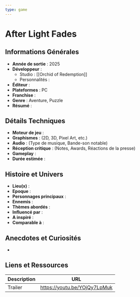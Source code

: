 ```yaml
---
type: game
---
```


# After Light Fades

## Informations Générales

- **Année de sortie** : 2025
- **Développeur** : 
	- Studio : [[Orchid of Redemption]]
	- Personnalités : 
- **Éditeur** : 
- **Plateformes** : PC
- **Franchise** : 
- **Genre** : Aventure, Puzzle
- **Résumé** : 

## Détails Techniques
- **Moteur de jeu** : 
- **Graphismes** : (2D, 3D, Pixel Art, etc.)
- **Audio** : (Type de musique, Bande-son notable)
- **Réception critique** : (Notes, Awards, Réactions de la presse)
- **Gameplay** :
- **Durée estimée** : 

## Histoire et Univers
- **Lieu(x)** : 
- **Epoque** : 
- **Personnages principaux** : 
- **Ennemis** :
- **Thèmes abordés** : 
- **Influencé par** :
- **A inspiré** : 
- **Comparable à** :
## Anecdotes et Curiosités
- 
## Liens et Ressources

| Description | URL                          |
| ----------- | ---------------------------- |
| Trailer     | https://youtu.be/YOjQy7LpMuk |
